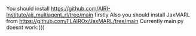 You should install https://github.com/AIRI-Institute/aij_multiagent_rl/tree/main firstly
Also you should install JaxMARL from https://github.com/FLAIROx/JaxMARL/tree/main
Currently main py doesnt work:(((
